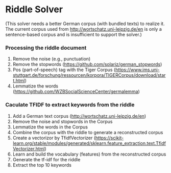 # Riddle Solver
(This solver needs a  better German corpus (with bundled texts) to realize it. The current corpus used from http://wortschatz.uni-leipzig.de/en is only a sentence-based corpus and is insufficient to support the solver.)
### Processing the riddle document
1. Remove the noise (e.g., punctuation)
2. Remove the stopwords (https://github.com/solariz/german_stopwords)
3. Pos (part-of-speech) tag with the Tiger Corpus (https://www.ims.uni-stuttgart.de/forschung/ressourcen/korpora/TIGERCorpus/download/start.html)
4. Lemmatize the words (https://github.com/WZBSocialScienceCenter/germalemma)
### Caculate TFIDF to extract keywords from the riddle
1. Add a German text corpus (http://wortschatz.uni-leipzig.de/en)
2. Remove the noise and stopwords in the Corpus
3. Lemmatize the words in the Corpus
4. Combine the corpus with the riddle to generate a reconstructed corpus
5. Create a vectorizor by TfidfVectorizer (https://scikit-learn.org/stable/modules/generated/sklearn.feature_extraction.text.TfidfVectorizer.html)
6. Learn and build the vocabulary (features) from the reconstructed corpus
7. Generate the tf-idf for the riddle
8. Extract the top 10 keywords
